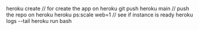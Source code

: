 heroku create // for create the app on heroku
git push heroku main // push the repo on heroku
heroku ps:scale web=1 // see if instance is ready
heroku logs --tail
heroku run bash
